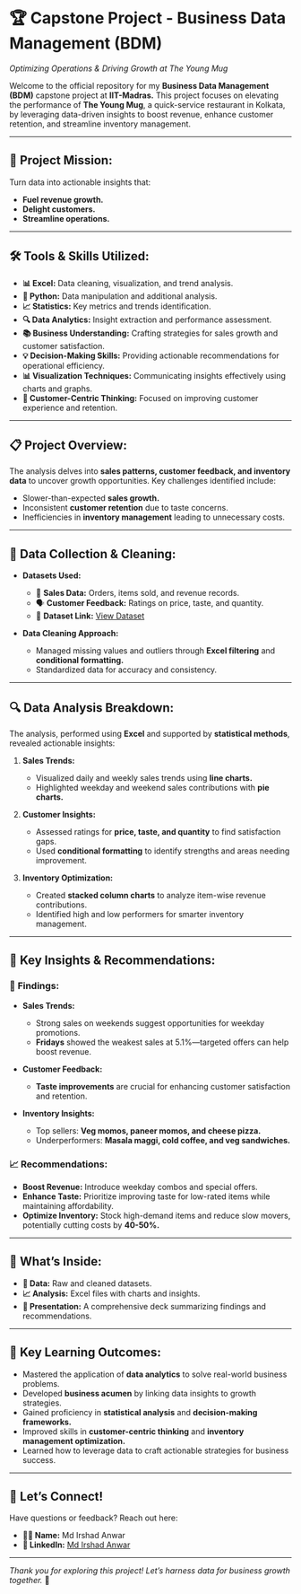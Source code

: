 # 🏆 **Capstone Project - Business Data Management (BDM)**  
*Optimizing Operations & Driving Growth at The Young Mug*  

Welcome to the official repository for my **Business Data Management (BDM)** capstone project at **IIT-Madras.** This project focuses on elevating the performance of **The Young Mug**, a quick-service restaurant in Kolkata, by leveraging data-driven insights to boost revenue, enhance customer retention, and streamline inventory management.  

---

## 🌟 **Project Mission:**  
Turn data into actionable insights that:  
- **Fuel revenue growth.**  
- **Delight customers.**  
- **Streamline operations.**  

---

## 🛠️ **Tools & Skills Utilized:**  

- **📊 Excel:** Data cleaning, visualization, and trend analysis.  
- **🐍 Python:** Data manipulation and additional analysis.  
- **📈 Statistics:** Key metrics and trends identification.  
- **🔍 Data Analytics:** Insight extraction and performance assessment.  
- **📚 Business Understanding:** Crafting strategies for sales growth and customer satisfaction.  
- **💡 Decision-Making Skills:** Providing actionable recommendations for operational efficiency.  
- **📊 Visualization Techniques:** Communicating insights effectively using charts and graphs.  
- **🤝 Customer-Centric Thinking:** Focused on improving customer experience and retention.  

---

## 📋 **Project Overview:**  
The analysis delves into **sales patterns, customer feedback, and inventory data** to uncover growth opportunities. Key challenges identified include:  
- Slower-than-expected **sales growth.**  
- Inconsistent **customer retention** due to taste concerns.  
- Inefficiencies in **inventory management** leading to unnecessary costs.  

---

## 🔄 **Data Collection & Cleaning:**  
- **Datasets Used:**  
  - 🛒 **Sales Data:** Orders, items sold, and revenue records.  
  - 🗣️ **Customer Feedback:** Ratings on price, taste, and quantity.  
  - 📄 **Dataset Link:** [View Dataset](https://docs.google.com/spreadsheets/d/1eEg2sigebBZupTMD0lVoDXGE0EGwKZv5r5bjGgTvwCU/edit?usp=sharing)

- **Data Cleaning Approach:**  
  - Managed missing values and outliers through **Excel filtering** and **conditional formatting.**  
  - Standardized data for accuracy and consistency.

---

## 🔍 **Data Analysis Breakdown:**  
The analysis, performed using **Excel** and supported by **statistical methods**, revealed actionable insights:  

1. **Sales Trends:**  
   - Visualized daily and weekly sales trends using **line charts.**  
   - Highlighted weekday and weekend sales contributions with **pie charts.**  

2. **Customer Insights:**  
   - Assessed ratings for **price, taste, and quantity** to find satisfaction gaps.  
   - Used **conditional formatting** to identify strengths and areas needing improvement.  

3. **Inventory Optimization:**  
   - Created **stacked column charts** to analyze item-wise revenue contributions.  
   - Identified high and low performers for smarter inventory management.

---

## 🎯 **Key Insights & Recommendations:**  

### 🔑 **Findings:**  
- **Sales Trends:**  
  - Strong sales on weekends suggest opportunities for weekday promotions.  
  - **Fridays** showed the weakest sales at 5.1%—targeted offers can help boost revenue.  

- **Customer Feedback:**  
  - **Taste improvements** are crucial for enhancing customer satisfaction and retention.  

- **Inventory Insights:**  
  - Top sellers: **Veg momos, paneer momos, and cheese pizza.**  
  - Underperformers: **Masala maggi, cold coffee, and veg sandwiches.**  

### 📈 **Recommendations:**  
- **Boost Revenue:** Introduce weekday combos and special offers.  
- **Enhance Taste:** Prioritize improving taste for low-rated items while maintaining affordability.  
- **Optimize Inventory:** Stock high-demand items and reduce slow movers, potentially cutting costs by **40-50%.**

---

## 📂 **What’s Inside:**  
- **📁 Data:** Raw and cleaned datasets.  
- **📈 Analysis:** Excel files with charts and insights.  
- **🎤 Presentation:** A comprehensive deck summarizing findings and recommendations.

---

## 🚀 **Key Learning Outcomes:**  
- Mastered the application of **data analytics** to solve real-world business problems.  
- Developed **business acumen** by linking data insights to growth strategies.  
- Gained proficiency in **statistical analysis** and **decision-making frameworks.**  
- Improved skills in **customer-centric thinking** and **inventory management optimization.**  
- Learned how to leverage data to craft actionable strategies for business success.

---

## 🤝 **Let’s Connect!**  
Have questions or feedback? Reach out here:  
- **👨‍💼 Name:** Md Irshad Anwar  
- **🔗 LinkedIn:** [Md Irshad Anwar](https://www.linkedin.com/in/md-irshad-anwar-8b88a9232/)  

---

*Thank you for exploring this project! Let’s harness data for business growth together.* 🎯
